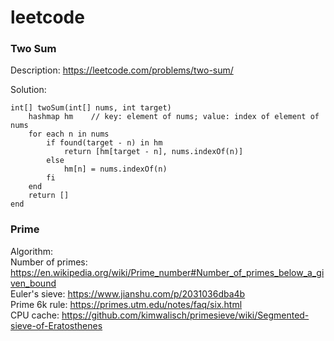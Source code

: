 # leetcode


### Two Sum ###
Description: https://leetcode.com/problems/two-sum/

Solution:
```
int[] twoSum(int[] nums, int target)
    hashmap hm    // key: element of nums; value: index of element of nums
    for each n in nums
        if found(target - n) in hm
            return [hm[target - n], nums.indexOf(n)]
        else
            hm[n] = nums.indexOf(n)
        fi
    end
    return []
end
```

### Prime ###

Algorithm:<br>
Number of primes: https://en.wikipedia.org/wiki/Prime_number#Number_of_primes_below_a_given_bound<br>
Euler's sieve: https://www.jianshu.com/p/2031036dba4b<br>
Prime 6k rule: https://primes.utm.edu/notes/faq/six.html<br>
CPU cache: https://github.com/kimwalisch/primesieve/wiki/Segmented-sieve-of-Eratosthenes
